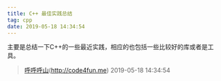 ```yaml
---
title: C++ 最佳实践总结
tag: cpp
date: 2019-05-18 14:34:54
---
```


主要是总结一下C++的一些最近实践，相应的也包括一些比较好的库或者是工具。

> [呼呼呼山]()(http://code4fun.me)
> 2019-05-18 14:34:54
